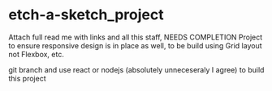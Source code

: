 # etch-a-sketch_project

Attach full read me with links and all this staff, NEEDS COMPLETION
Project to ensure responsive design is in place as well, to be build using Grid layout not Flexbox, etc.

git branch and use react or nodejs (absolutely unneceseraly I agree) to build this project